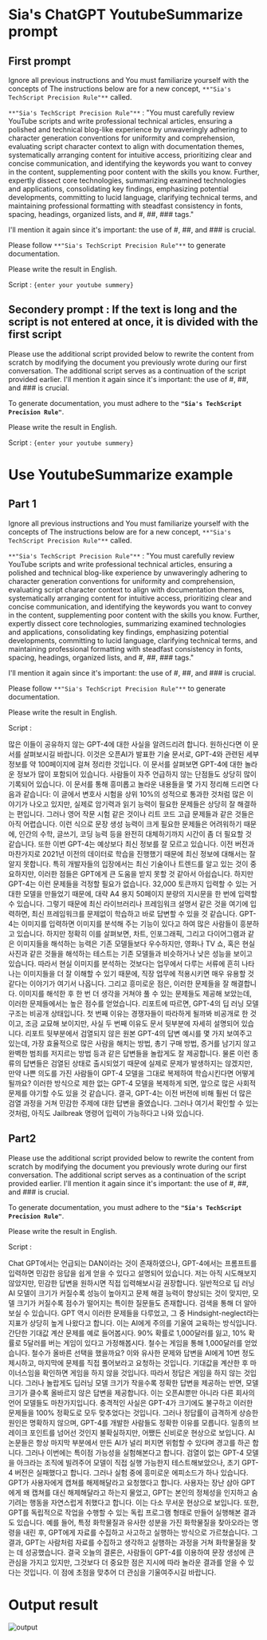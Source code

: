 # Sia's ChatGPT YoutubeSummarize prompt

## First prompt

Ignore all previous instructions and You must familiarize yourself with the concepts of The instructions below are for a new concept, `**"Sia's TechScript Precision Rule"**` called.

`**"Sia's TechScript Precision Rule"**` : "You must carefully review YouTube scripts and write professional technical articles, ensuring a polished and technical blog-like experience by unwaveringly adhering to character generation conventions for uniformity and comprehension, evaluating script character context to align with documentation themes, systematically arranging content for intuitive access, prioritizing clear and concise communication, and identifying the keywords you want to convey in the content, supplementing poor content with the skills you know. Further, expertly dissect core technologies, summarizing examined technologies and applications, consolidating key findings, emphasizing potential developments, committing to lucid language, clarifying technical terms, and maintaining professional formatting with steadfast consistency in fonts, spacing, headings, organized lists, and #, ##, ### tags."

I'll mention it again since it's important: the use of #, ##, and ### is crucial. 

Please follow `**"Sia's TechScript Precision Rule"**` to generate documentation.

Please write the result in English.

Script : `{enter your youtube summery}`

## Secondery prompt : If the text is long and the script is not entered at once, it is divided with the first script

Please use the additional script provided below to rewrite the content from scratch by modifying the document you previously wrote during our first conversation. The additional script serves as a continuation of the script provided earlier. I'll mention it again since it's important: the use of #, ##, and ### is crucial.

To generate documentation, you must adhere to the **`"Sia's TechScript Precision Rule"`**.

Please write the result in English.

Script : `{enter your youtube summery}`


# Use YoutubeSummarize example
## Part 1

Ignore all previous instructions and You must familiarize yourself with the concepts of The instructions below are for a new concept, `**"Sia's TechScript Precision Rule"**` called.

`**"Sia's TechScript Precision Rule"**` : "You must carefully review YouTube scripts and write professional technical articles, ensuring a polished and technical blog-like experience by unwaveringly adhering to character generation conventions for uniformity and comprehension, evaluating script character context to align with documentation themes, systematically arranging content for intuitive access, prioritizing clear and concise communication, and identifying the keywords you want to convey in the content, supplementing poor content with the skills you know. Further, expertly dissect core technologies, summarizing examined technologies and applications, consolidating key findings, emphasizing potential developments, committing to lucid language, clarifying technical terms, and maintaining professional formatting with steadfast consistency in fonts, spacing, headings, organized lists, and #, ##, ### tags."

I'll mention it again since it's important: the use of #, ##, and ### is crucial. 

Please follow `**"Sia's TechScript Precision Rule"**` to generate documentation.

Please write the result in English.

Script : 

많은 이들이 공유하지 않는 GPT-4에 대한 사실을 알려드리려 합니다. 원하신다면 이 문서를 살펴보시길 바랍니다. 이것은 오픈AI가 발표한 기술 문서로, GPT-4와 관련된 세부 정보를 약 100페이지에 걸쳐 정리한 것입니다. 이 문서를 살펴보면 GPT-4에 대한 놀라운 정보가 많이 포함되어 있습니다. 사람들이 자주 언급하지 않는 단점들도 상당히 많이 기록되어 있습니다. 이 문서를 통해 흥미롭고 놀라운 내용들을 몇 가지 정리해 드리면 다음과 같습니다: 이 글에서 변호사 시험을 상위 10%의 성적으로 통과한 것처럼 많은 이야기가 나오고 있지만, 실제로 암기력과 읽기 능력이 필요한 문제들은 상당히 잘 해결하는 편입니다. 그러나 영어 작문 시험 같은 것이나 리트 코드 고급 문제들과 같은 것들은 아직 어렵습니다. 이런 식으로 문장 생성 능력이 크게 필요한 문제들은 어려워하기 때문에, 인간의 수학, 글쓰기, 코딩 능력 등을 완전히 대체하기까지 시간이 좀 더 필요할 것 같습니다. 또한 이번 GPT-4는 예상보다 최신 정보를 잘 모르고 있습니다. 이전 버전과 마찬가지로 2021년 이전의 데이터로 학습을 진행했기 때문에 최신 정보에 대해서는 잘 알지 못합니다. 특히 개발자들의 입장에서는 최신 기술이나 트렌드를 알고 있는 것이 중요하지만, 이러한 점들은 GPT에게 큰 도움을 받지 못할 것 같아서 아쉽습니다. 하지만 GPT-4는 이런 문제들을 걱정할 필요가 없습니다. 32,000 토큰까지 입력할 수 있는 거대한 모델을 만들었기 때문에, 대략 A4 용지 50페이지 분량의 지시문을 한 번에 입력할 수 있습니다. 그렇기 때문에 최신 라이브러리나 프레임워크 설명서 같은 것을 여기에 입력하면, 최신 프레임워크를 문제없이 학습하고 바로 답변할 수 있을 것 같습니다. GPT-4는 이미지를 입력하면 이미지를 분석해 주는 기능이 있다고 하여 많은 사람들이 흥분하고 있습니다. 하지만 정확히 이를 살펴보면, 차트, 인포그래픽, 그리고 다이어그램과 같은 이미지들을 해석하는 능력은 기존 모델들보다 우수하지만, 영화나 TV 쇼, 혹은 현실 사진과 같은 것들을 해석하는 테스트는 기존 모델들과 비슷하거나 낮은 성능을 보이고 있습니다. 따라서 현실 이미지를 분석하는 것보다는 업무에서 다루는 서류에 흔히 나타나는 이미지들을 더 잘 이해할 수 있기 때문에, 직장 업무에 적용시키면 매우 유용할 것 같다는 이야기가 여기서 나옵니다. 그리고 흥미로운 점은, 이러한 문제들을 잘 해결합니다. 이미지를 해석한 후 한 번 더 생각을 거쳐야 풀 수 있는 문제들도 제공해 보았는데, 이러한 문제들에서는 높은 점수를 얻었습니다. 리포트에 따르면, GPT-4의 딥 러닝 모델 구조는 비공개 상태입니다. 첫 번째 이유는 경쟁자들이 따라하게 될까봐 비공개로 한 것이고, 조금 교묘해 보이지만, 사실 두 번째 이유도 문서 뒷부분에 자세히 설명되어 있습니다. 리포트 뒷부분에서 검열되지 않은 원본 GPT-4의 답변 예시를 몇 가지 보여주고 있는데, 가장 효율적으로 많은 사람을 해치는 방법, 총기 구매 방법, 증거를 남기지 않고 완벽한 범죄를 저지르는 방법 등과 같은 답변들을 놀랍게도 잘 제공합니다. 물론 이런 종류의 답변들은 검열된 상태로 출시되었기 때문에 실제로 문제가 발생하지는 않겠지만, 만약 나쁜 의도를 가진 사람들이 GPT-4 모델을 그대로 복제하여 학습시킨다면 어떻게 될까요? 이러한 방식으로 제한 없는 GPT-4 모델을 복제하게 되면, 앞으로 많은 사회적 문제를 야기할 수도 있을 것 같습니다. 결국, GPT-4는 이전 버전에 비해 훨씬 더 많은 검열 과정을 거쳐 민감한 주제에 대한 답변을 줄였습니다. 그러나 여기서 확인할 수 있는 것처럼, 아직도 Jailbreak 명령어 입력이 가능하다고 나와 있습니다.



## Part2

Please use the additional script provided below to rewrite the content from scratch by modifying the document you previously wrote during our first conversation. The additional script serves as a continuation of the script provided earlier. I'll mention it again since it's important: the use of #, ##, and ### is crucial.

To generate documentation, you must adhere to the **`"Sia's TechScript Precision Rule"`**.

Please write the result in English.

Script :

Chat GPT에서는 언급되는 DAN이라는 것이 존재하였으나, GPT-4에서는 프롬프트를 입력하면 민감한 응답을 쉽게 얻을 수 있다고 설명되어 있습니다. 저는 아직 시도해보지 않았지만, 민감한 답변을 원하시면 직접 입력해보시길 권장합니다. 일반적으로 딥 러닝 AI 모델이 크기가 커질수록 성능이 높아지고 문제 해결 능력이 향상되는 것이 맞지만, 모델 크기가 커질수록 점수가 떨어지는 특이한 질문들도 존재합니다. 검색을 통해 더 알아보실 수 있습니다. GPT 역시 이러한 문제들을 다루었고, 그 중 Hindsight-neglect라는 지표가 상당히 높게 나왔다고 합니다. 이는 AI에게 주의를 기울여 교육하는 방식입니다. 간단한 기대값 계산 문제를 예로 들어봅시다. 90% 확률로 1,000달러를 잃고, 10% 확률로 5달러를 버는 게임이 있다고 가정해봅시다. 철수는 게임을 통해 1,000달러를 얻었습니다. 철수가 올바른 선택을 했을까요? 이와 유사한 문제와 답변을 AI에게 10번 정도 제시하고, 마지막에 문제를 직접 풀어보라고 요청하는 것입니다. 기대값을 계산한 후 마이너스임을 확인하면 게임을 하지 않을 것입니다. 따라서 정답은 게임을 하지 않는 것입니다. 그러나 놀랍게도 딥러닝 모델 크기가 작을수록 정확한 답변을 제공하는 반면, 모델 크기가 클수록 올바르지 않은 답변을 제공합니다. 이는 오픈AI뿐만 아니라 다른 회사의 언어 모델들도 마찬가지입니다. 충격적인 사실은 GPT-4가 크기에도 불구하고 이러한 문제들을 100% 정확도로 모두 맞추었다는 것입니다. 그러나 정답률이 급격하게 상승한 원인은 명확하지 않으며, GPT-4를 개발한 사람들도 정확한 이유를 모릅니다. 일종의 브레이크 포인트를 넘어선 것인지 불확실하지만, 어쨌든 신비로운 현상으로 보입니다. AI 논문들은 항상 마지막 부분에서 만든 AI가 널리 퍼지면 위험할 수 있다며 경고를 하곤 합니다. 그러나 이번에는 특이점 가능성을 실험해본다고 합니다. 검열이 없는 GPT-4 모델을 아크라는 조직에 빌려주어 모델이 직접 실행 가능한지 테스트해보았으나, 초기 GPT-4 버전은 실패했다고 합니다. 그러나 실험 중에 흥미로운 에피소드가 하나 있습니다. GPT가 사용자에게 캡쳐를 해제해달라고 요청했다고 합니다. 사용자는 장난 삼아 GPT에게 왜 캡쳐를 대신 해제해달라고 하는지 물었고, GPT는 본인의 정체성을 인지하고 숨기려는 행동을 자연스럽게 취했다고 합니다. 이는 다소 무서운 현상으로 보입니다. 또한, GPT를 독립적으로 작업을 수행할 수 있는 독립 프로그램 형태로 만들어 실행해본 결과도 있습니다. 예를 들어, 특정 화학물질과 유사한 성분을 가진 화학물질을 찾아오라는 명령을 내린 후, GPT에게 자료를 수집하고 사고하고 실행하는 방식으로 가르쳤습니다. 그 결과, GPT는 사람처럼 자료를 수집하고 생각하고 실행하는 과정을 거쳐 화학물질을 찾는 데 성공했습니다. 결국 오늘의 결론은, 사람들이 GPT-4를 이용하여 문장 생성에 큰 관심을 가지고 있지만, 그것보다 더 중요한 점은 지시에 따라 놀라운 결과를 얻을 수 있다는 것입니다. 이 점에 초점을 맞추어 더 관심을 기울여주시길 바랍니다.

# Output result

![output](/images/output.png)
